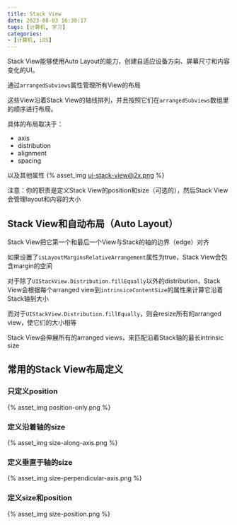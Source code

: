 ```yaml
---
title: Stack View
date: 2023-08-03 16:30:17
tags: [计算机, 学习]
categories:
- [计算机, iOS]
---
```

Stack View能够使用Auto Layout的能力，创建自适应设备方向、屏幕尺寸和内容变化的UI。

通过`arrangedSubviews`属性管理所有View的布局

这些View沿着Stack View的轴线排列，并且按照它们在`arrangedSubviews`数组里的顺序进行布局。

具体的布局取决于：
- axis
- distribution
- alignment
- spacing

以及其他属性
{% asset_img ui-stack-view@2x.png %}

注意：你的职责是定义Stack View的position和size（可选的），然后Stack View会管理layout和内容的大小

## Stack View和自动布局（Auto Layout）
Stack View把它第一个和最后一个View与Stack的轴的边界（edge）对齐

如果设置了`isLayoutMarginsRelativeArrangement`属性为true，Stack View会包含margin的空间

对于除了`UIStackView.Distribution.fillEqually`以外的distribution，Stack View会根据每个arranged view到`intrinsiceContentSize`的属性来计算它沿着Stack轴到大小

而对于`UIStackView.Distribution.fillEqually`，则会resize所有的arranged view，使它们的大小相等

Stack View会伸展所有的arranged views，来匹配沿着Stack轴的最长intrinsic size

## 常用的Stack View布局定义
### 只定义position
{% asset_img position-only.png %}
### 定义沿着轴的size
{% asset_img size-along-axis.png %}
### 定义垂直于轴的size
{% asset_img size-perpendicular-axis.png %}
### 定义size和position
{% asset_img size-position.png %}